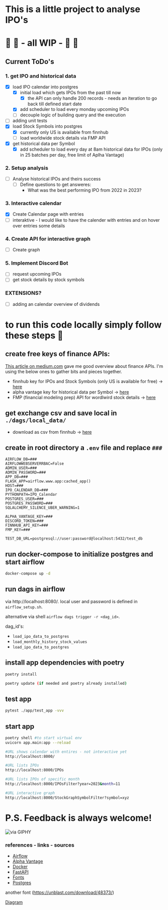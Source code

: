 # This is a little project to analyse IPO's
# 🚨 🚧 - all WIP - 🚧 🚨

## Current ToDo's
### 1. get IPO and historical data
- [x] load IPO calendar into postgres
  - [x] initial load which gets IPOs from the past till now
    - [x] the API can only handle 200 records - needs an iteration to go back till defined start date
  - [x] add scheduler to load every monday upcoming IPOs
  - [ ] decouple logic of building query and the execution
- [ ] adding unit tests
- [x] load Stock Symbols into postgres
  - [x] currently only US is available from finnhub
  - [ ] load worldwide stock details via FMP API
- [x] get historical data per Symbol
  - [x] add scheduler to load every day at 8am historical data for IPOs (only in 25 batches per day, free limit of Aplha Vantage)

### 2. Setup analysis
- [ ] Analyse historical IPOs and theirs success
  - [ ] Define questions to get answeres:
    - What was the best performing IPO from 2022 in 2023?

### 3. Interactive calendar
- [x] Create Calendar page with entries
- [ ] interaktive - I would like to have the calender with entries and on hover over entries some details

### 4. Create API for interactive graph
  - [ ] Create graph

### 5. Implement Discord Bot
- [ ] request upcoming IPOs
- [ ] get stock details by stock symbols

### EXTENSIONS?
 - [ ] adding an calendar overview of dividends

# to run this code locally simply follow these steps 🙂

## create free keys of finance APIs:
[This article on medium.com]( https://medium.com/coinmonks/best-stock-market-apis-ae1efb739ac4) gave me good overview about finance APIs.
I'm using the below ones to gather bits and pieces together.
- finnhub key for IPOs and Stock Symbols (only US is available for free) -> [here](https://finnhub.io/)
- alpha vantage key for historical data per Symbol -> [here](https://www.alphavantage.co/support/#api-key)
- FMP (financial modeling prep) API for wordlwird stock details -> [here](http://site.financialmodelingprep.com/developer/docs/stock-market-quote-free-api/?direct=true)

## get exchange csv and save local in `./dags/local_data/`
- download as csv from finnhub -> [here](https://docs.google.com/spreadsheets/d/1I3pBxjfXB056-g_JYf_6o3Rns3BV2kMGG1nCatb91ls)

## create in root directory a `.env` file and replace `###`
```.env
AIRFLOW_DB=###
AIRFLOWWEBSERVERRBAC=False
ADMIN_USER=###
ADMIN_PASSWORD=###
APP_DB=###
FLASK_APP=airflow.www.app:cached_app()
HOST=###
IPO_CALENDAR_DB=###
PYTHONPATH=IPO_Calendar
POSTGRES_USER=###
POSTGRES_PASSWORD=###
SQLALCHEMY_SILENCE_UBER_WARNING=1

ALPHA_VANTAGE_KEY=###
DISCORD_TOKEN=###
FINNHUB_API_KEY=###
FMP_KEY=###

TEST_DB_URL=postgresql://user:password@localhost:5432/test_db
```

## run docker-compose to initialize postgres and start airflow
```bash
docker-compose up -d
```

## run dags in airflow
via http://localhost:8080/.
local user and password is defined in `airflow_setup.sh`.

alternative via shell `airflow dags trigger -r <dag_id>`.

dag_id's:
* `load_ipo_data_to_postgres`
* `load_monthly_history_stock_values`
* `load_ipo_data_to_postgres`

## install app dependencies with poetry
```bash
poetry install

poetry update (if needed and poetry already installed)
```

## test app
```bash
pytest ./app/test_app -vvv
```

## start app
```bash
poetry shell #to start virtual env
uvicorn app.main:app --reload

#URL shows calendar with entires - not interactive yet
http://localhost:8000/

#URL lists IPOs
http://localhost:8000/IPOs

#URL lists IPOs of specific month
http://localhost:8000/IPOsFilter?year=2023&month=11

#URL interactive graph
http://localhost:8000/StockGraphSymbolFilter?symbol=xyz
```

# P.S. Feedback is always welcome!
![via GIPHY](https://media1.giphy.com/media/v1.Y2lkPTc5MGI3NjExaTllbnRpZnViZWhub2VoZnM1eTZ5dHA2M2VldHJ3aDJsdHJxdWp1MiZlcD12MV9pbnRlcm5hbF9naWZfYnlfaWQmY3Q9Zw/ule4vhcY1xEKQ/giphy.gif)

### references - links - sources
- [Airflow](https://airflow.apache.org/)
- [Alpha Vantage](https://www.alphavantage.co/)
- [Docker](https://www.docker.com/)
- [FastAPI](https://fastapi.tiangolo.com/)
- [Fonts](https://fonts.google.com/specimen/Urbanist)
- [Postgres](https://www.postgresql.org/)

another font (https://unblast.com/download/48373/)

[Diagram](https://excalidraw.com/#json=LdLuiPGpm8GoXHQTZZvNy,irJhRZTeb3N7nAamocPzvQ)